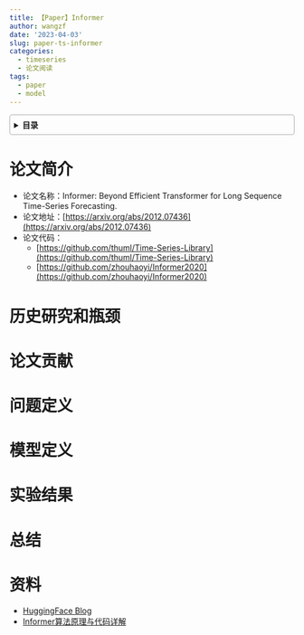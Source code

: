```yaml
---
title: 【Paper】Informer
author: wangzf
date: '2023-04-03'
slug: paper-ts-informer
categories:
  - timeseries
  - 论文阅读
tags:
  - paper
  - model
---
```


<style>
details {
    border: 1px solid #aaa;
    border-radius: 4px;
    padding: .5em .5em 0;
}
summary {
    font-weight: bold;
    margin: -.5em -.5em 0;
    padding: .5em;
}
details[open] {
    padding: .5em;
}
details[open] summary {
    border-bottom: 1px solid #aaa;
    margin-bottom: .5em;
}
img {
    pointer-events: none;
}
</style>

<details><summary>目录</summary><p>

- [论文简介](#论文简介)
- [历史研究和瓶颈](#历史研究和瓶颈)
- [论文贡献](#论文贡献)
- [问题定义](#问题定义)
- [模型定义](#模型定义)
- [实验结果](#实验结果)
- [总结](#总结)
- [资料](#资料)
</p></details><p></p>

# 论文简介

* 论文名称：Informer: Beyond Efficient Transformer for Long Sequence Time-Series Forecasting.
* 论文地址：[https://arxiv.org/abs/2012.07436](https://arxiv.org/abs/2012.07436)
* 论文代码：
    - [https://github.com/thuml/Time-Series-Library](https://github.com/thuml/Time-Series-Library)
    - [https://github.com/zhouhaoyi/Informer2020](https://github.com/zhouhaoyi/Informer2020)

# 历史研究和瓶颈


# 论文贡献



# 问题定义



# 模型定义


# 实验结果


# 总结


# 资料

* [HuggingFace Blog](https://huggingface.co/blog/zh/informer)
* [Informer算法原理与代码详解](https://zhuanlan.zhihu.com/p/646853438)